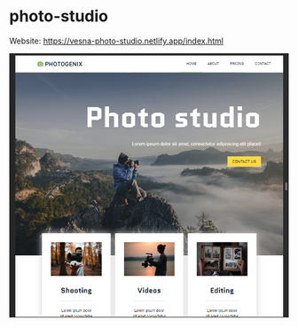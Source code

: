# photo-studio  
Website: https://vesna-photo-studio.netlify.app/index.html  

![GitHub Logo](/img/screenshot.png)  

